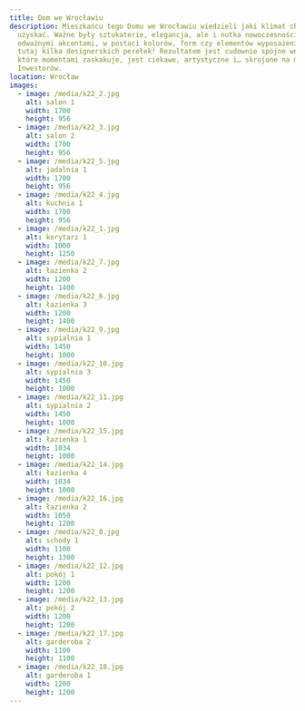 ```yaml
---
title: Dom we Wrocławiu
description: Mieszkańcu tego Domu we Wrocławiu wiedzieli jaki klimat chcą
  uzyskać. Ważne były sztukaterie, elegancja, ale i nutka nowoczesności z
  odważnymi akcentami, w postaci kolorów, form czy elementów wyposażenia. Mamy
  tutaj kilka designerskich perełek! Rezultatem jest cudownie spójne wnętrzem
  które momentami zaskakuje, jest ciekawe, artystyczne i… skrojone na miarę
  Inwestorów.
location: Wrocław
images:
  - image: /media/k22_2.jpg
    alt: salon 1
    width: 1700
    height: 956
  - image: /media/k22_3.jpg
    alt: salon 2
    width: 1700
    height: 956
  - image: /media/k22_5.jpg
    alt: jadalnia 1
    width: 1700
    height: 956
  - image: /media/k22_4.jpg
    alt: kuchnia 1
    width: 1700
    height: 956
  - image: /media/k22_1.jpg
    alt: korytarz 1
    width: 1000
    height: 1250
  - image: /media/k22_7.jpg
    alt: łazienka 2
    width: 1200
    height: 1400
  - image: /media/k22_6.jpg
    alt: łazienka 3
    width: 1200
    height: 1400
  - image: /media/k22_9.jpg
    alt: sypialnia 1
    width: 1450
    height: 1000
  - image: /media/k22_10.jpg
    alt: sypialnia 3
    width: 1450
    height: 1000
  - image: /media/k22_11.jpg
    alt: sypialnia 2
    width: 1450
    height: 1000
  - image: /media/k22_15.jpg
    alt: łazienka 1
    width: 1034
    height: 1000
  - image: /media/k22_14.jpg
    alt: łazienka 4
    width: 1034
    height: 1000
  - image: /media/k22_16.jpg
    alt: łazienka 2
    width: 1050
    height: 1200
  - image: /media/k22_8.jpg
    alt: schody 1
    width: 1100
    height: 1300
  - image: /media/k22_12.jpg
    alt: pokój 1
    width: 1200
    height: 1200
  - image: /media/k22_13.jpg
    alt: pokój 2
    width: 1200
    height: 1200
  - image: /media/k22_17.jpg
    alt: garderoba 2
    width: 1100
    height: 1100
  - image: /media/k22_18.jpg
    alt: garderoba 1
    width: 1200
    height: 1200
---
```

